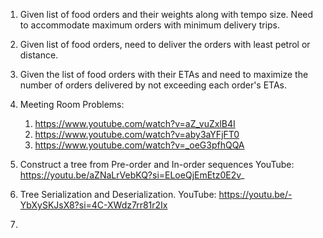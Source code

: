 1. Given list of food orders and their weights along with tempo size. Need to accommodate maximum orders with minimum delivery trips.

2. Given list of food orders, need to deliver the orders with least petrol or distance.

3. Given the list of food orders with their ETAs and need to maximize the number of orders delivered by not exceeding each order's ETAs.

4. Meeting Room Problems:
   1. https://www.youtube.com/watch?v=aZ_vuZxlB4I
   2. https://www.youtube.com/watch?v=aby3aYFjFT0
   3. https://www.youtube.com/watch?v=_oeG3pfhQQA

5. Construct a tree from Pre-order and In-order sequences
   YouTube: https://youtu.be/aZNaLrVebKQ?si=ELoeQjEmEtz0E2v_

6. Tree Serialization and Deserialization.
    YouTube: https://youtu.be/-YbXySKJsX8?si=4C-XWdz7rr81r2Ix

7. 
